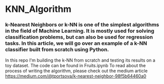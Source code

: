 # KNN_Algorithm
### k-Nearest Neighbors or k-NN is one of the simplest algorithms in the field of Machine Learning. It is mostly used for solving classification problems, but can also be used for regression tasks. In this article, we will go over an example of a k-NN classifier built from scratch using Python.

In this repo I'm building the k-NN from scratch and testing its results on a toy dataset. The code can be found in Fruits.ipynb
To read about the process of writing the algorithm, please check out the medium article https://medium.com/@tportsova/k-nearest-neighbor-98f5b64460a0
